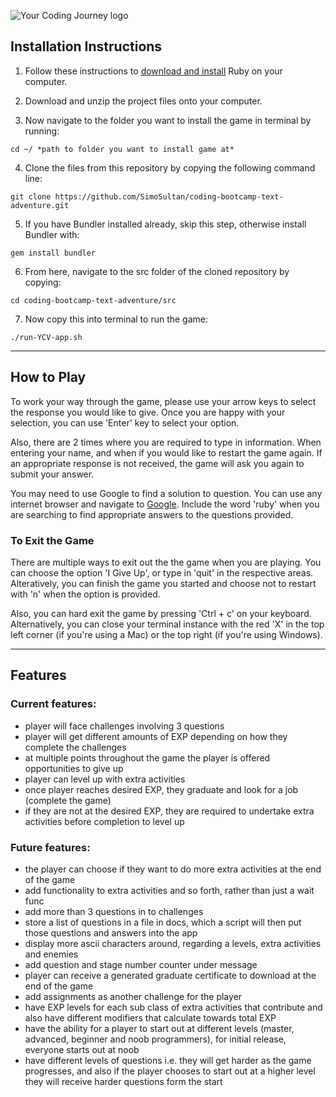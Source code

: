 ﻿![Your Coding Journey logo](https://github.com/SimoSultan/coding-bootcamp-text-adventure/blob/master/docs/logo.jpg)



## Installation Instructions

1. Follow these instructions to [download and install](https://www.ruby-lang.org/en/documentation/installation/) Ruby on your computer. 
2. Download and unzip the project files onto your computer. 

3. Now navigate to the folder you want to install the game in terminal by running:

```
cd ~/ *path to folder you want to install game at*
```

4. Clone the files from this repository by copying the following command line:

```
git clone https://github.com/SimoSultan/coding-bootcamp-text-adventure.git
```
5. If you have Bundler installed already, skip this step, otherwise install Bundler with:

```
gem install bundler
```

6. From here, navigate to the src folder of the cloned repository by copying:

```
cd coding-bootcamp-text-adventure/src
```

7. Now copy this into terminal to run the game:

```
./run-YCV-app.sh
```


---

## How to Play

To work your way through the game, please use your arrow keys to select the response you would like to give.
Once you are happy with your selection, you can use 'Enter' key to select your option.

Also, there are 2 times where you are required to type in information. When entering your name, and when if you would like to restart the game again. 
If an appropriate response is not received, the game will ask you again to submit your answer.

You may need to use Google to find a solution to question. You can use any internet browser and navigate to [Google](https://www.google.com.au/). Include the word 'ruby' when you are searching to find appropriate answers to the questions provided.

### To Exit the Game

There are multiple ways to exit out the the game when you are playing. You can choose the option 'I Give Up', or type in 'quit' in the respective areas. Alteratively, you can finish the game you started and choose not to restart with 'n' when the option is provided.

Also, you can hard exit the game by pressing 'Ctrl + c' on your keyboard. Alternatively, you can close your terminal instance with the red 'X' in the top left corner (if you're using a Mac) or the top right (if you're using Windows).

---

## Features	

### Current features:
- player will face challenges involving 3 questions
- player will get different amounts of EXP depending on how they complete the challenges
- at multiple points throughout the game the player is offered opportunities to give up
- player can level up with extra activities
- once player reaches desired EXP, they graduate and look for a job (complete the game)
- if they are not at the desired EXP, they are required to undertake extra activities before completion to level up

### Future features:

- the player can choose if they want to do more extra activities at the end of the game
- add functionality to extra activities and so forth, rather than just a wait func
- add more than 3 questions in to challenges
- store a list of questions in a file in docs, which a script will then put those questions and answers into the app
- display more ascii characters around, regarding a levels, extra activities and enemies
- add question and stage number counter under message
- player can receive a generated graduate certificate to download at the end of the game
- add assignments as another challenge for the player
- have EXP levels for each sub class of extra activities that contribute and also have different modifiers that calculate towards total EXP
- have the ability for a player to start out at different levels (master, advanced, beginner and noob programmers), for initial release, everyone starts out at noob
- have different levels of questions i.e. they will get harder as the game progresses, and also if the player chooses to start out at a higher level they will receive harder questions form the start